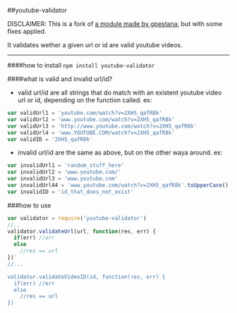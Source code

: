 ##youtube-validator

DISCLAIMER: This is a fork of [a module made by gpestana](https://github.com/gpestana/youtube-validator/), but with some fixes applied.

It validates wether a given url or id are valid youtube videos.

---

####how to install
`npm install youtube-validator`

####what is valid and invalid url/id?
* valid url/id are all strings that do match with an existent youtube video url or id, depending on the function called. ex:

```javascript
var validUrl1 = 'youtube.com/watch?v=2XH5_qafR8k'
var validUrl2 = 'www.youtube.com/watch?v=2XH5_qafR8k'
var validUrl3 = 'http://www.youtube.com/watch?v=2XH5_qafR8k'
var validUrl4 = 'www.YOUTUBE.COM/watch?v=2XH5_qafR8k'
var validID = '2XH5_qafR8k'
```

* invalid url/id are the same as above, but on the other waya around.  ex:  

```javascript
var invalidUrl1 = 'random_stuff_here'
var invalidUrl2 = 'www.youtube.com/'
var invalidUrl3 = 'www.youtube.com'
var invalidUrl44 = 'www.youtube.com/watch?v=2XH5_qafR8k'.toUpperCase() //video ids are case sensitive
var invalidID = 'id_that_does_not_exist'  
```

###how to use

```javascript
var validator = require('youtube-validator')
//..
validator.validateUrl(url, function(res, err) {
  if(err) //err
  else
    //res == url
})`
//...

validator.validateVideoID(id, function(res, err) {
  if(err) //err
  else
    //res == url
})
```
